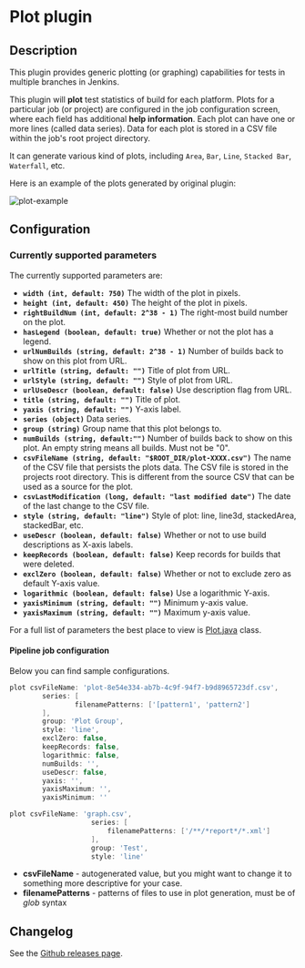 # Plot plugin

## Description

This plugin provides generic plotting (or graphing) capabilities for tests in multiple branches in Jenkins.

This plugin will **plot** test statistics of build for each platform. 
Plots for a particular job (or project) are configured in the job configuration screen, 
where each field has additional **help information**. Each plot can have one or more lines (called data series). 
Data for each plot is stored in a CSV file within the job's root project directory.

It can generate various kind of plots, including `Area`, `Bar`, `Line`, `Stacked Bar`, `Waterfall`, etc.

Here is an example of the plots generated by original plugin:

![plot-example](./screenshots/plot-example.png)

## Configuration

### Currently supported parameters

The currently supported parameters are:

- **`width (int, default: 750)`** The width of the plot in pixels.
- **`height (int, default: 450)`** The height of the plot in pixels.
- **`rightBuildNum (int, default: 2^38 - 1)`** The right-most build number on the plot.
- **`hasLegend (boolean, default: true)`** Whether or not the plot has a legend.
- **`urlNumBuilds (string, default: 2^38 - 1)`** Number of builds back to show on this plot from URL.
- **`urlTitle (string, default: "")`** Title of plot from URL.
- **`urlStyle (string, default: "")`** Style of plot from URL.
- **`urlUseDescr (boolean, default: false)`** Use description flag from URL.
- **`title (string, default: "")`** Title of plot.
- **`yaxis (string, default: "")`** Y-axis label.
- **`series (object)`** Data series.
- **`group (string)`** Group name that this plot belongs to.
- **`numBuilds (string, default:"")`**
Number of builds back to show on this plot. An empty string means all builds. Must not be "0".
- **`csvFileName (string, default: "$ROOT_DIR/plot-XXXX.csv")`**
The name of the CSV file that persists the plots data. The CSV file is stored in the projects root directory. 
This is different from the source CSV that can be used as a source for the plot.
- **`csvLastModification (long, default: "last modified date")`** The date of the last change to the CSV file.
- **`style (string, default: "line")`** Style of plot: line, line3d, stackedArea, stackedBar, etc.
- **`useDescr (boolean, default: false)`** Whether or not to use build descriptions as X-axis labels.
- **`keepRecords (boolean, default: false)`** Keep records for builds that were deleted.
- **`exclZero (boolean, default: false)`** Whether or not to exclude zero as default Y-axis value.
- **`logarithmic (boolean, default: false)`** Use a logarithmic Y-axis.
- **`yaxisMinimum (string, default: "")`** Minimum y-axis value.
- **`yaxisMaximum (string, default: "")`** Maximum y-axis value.

For a full list of parameters the best place to view is [Plot.java](./src/main/java/hudson/plugins/plot/Plot.java) class.

#### Pipeline job configuration

Below you can find sample configurations.

```groovy
plot csvFileName: 'plot-8e54e334-ab7b-4c9f-94f7-b9d8965723df.csv', 
        series: [
                filenamePatterns: ['[pattern1', 'pattern2']
        ],
        group: 'Plot Group',
        style: 'line',
        exclZero: false,
        keepRecords: false,
        logarithmic: false,
        numBuilds: '',
        useDescr: false,
        yaxis: '',
        yaxisMaximum: '',
        yaxisMinimum: ''
```

```groovy
plot csvFileName: 'graph.csv',
                    series: [
                        filenamePatterns: ['/**/*report*/*.xml']
                    ],
                    group: 'Test',
                    style: 'line'
```

- **csvFileName** - autogenerated value, but you might want to change it to something more descriptive for your case.
- **filenamePatterns** - patterns of files to use in plot generation, must be of *glob* syntax

## Changelog

See the [Github releases page](https://github.com/jenkinsci/plot-plugin/releases).


